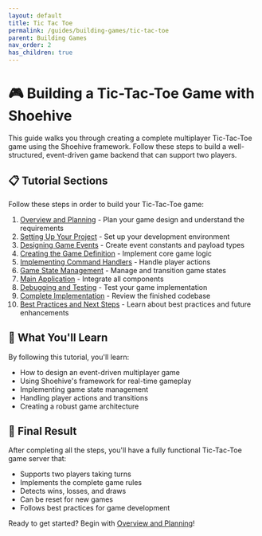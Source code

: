 ```yaml
---
layout: default
title: Tic Tac Toe
permalink: /guides/building-games/tic-tac-toe
parent: Building Games
nav_order: 2
has_children: true
---
```


# 🎮 Building a Tic-Tac-Toe Game with Shoehive

This guide walks you through creating a complete multiplayer Tic-Tac-Toe game using the Shoehive framework. Follow these steps to build a well-structured, event-driven game backend that can support two players.

## 📋 Tutorial Sections

Follow these steps in order to build your Tic-Tac-Toe game:

1. [Overview and Planning](/guides/building-games/tic-tac-toe/overview-planning) - Plan your game design and understand the requirements
2. [Setting Up Your Project](/guides/building-games/tic-tac-toe/project-setup) - Set up your development environment
3. [Designing Game Events](/guides/building-games/tic-tac-toe/game-events) - Create event constants and payload types
4. [Creating the Game Definition](/guides/building-games/tic-tac-toe/game-definition) - Implement core game logic
5. [Implementing Command Handlers](/guides/building-games/tic-tac-toe/command-handlers) - Handle player actions
6. [Game State Management](/guides/building-games/tic-tac-toe/state-management) - Manage and transition game states
7. [Main Application](/guides/building-games/tic-tac-toe/main-application) - Integrate all components
8. [Debugging and Testing](/guides/building-games/tic-tac-toe/debugging-testing) - Test your game implementation
9. [Complete Implementation](/guides/building-games/tic-tac-toe/complete-implementation) - Review the finished codebase
10. [Best Practices and Next Steps](/guides/building-games/tic-tac-toe/best-practices) - Learn about best practices and future enhancements

## 🎯 What You'll Learn

By following this tutorial, you'll learn:

- How to design an event-driven multiplayer game
- Using Shoehive's framework for real-time gameplay
- Implementing game state management
- Handling player actions and transitions
- Creating a robust game architecture

## 🚀 Final Result

After completing all the steps, you'll have a fully functional Tic-Tac-Toe game server that:

- Supports two players taking turns
- Implements the complete game rules
- Detects wins, losses, and draws
- Can be reset for new games
- Follows best practices for game development

Ready to get started? Begin with [Overview and Planning](/guides/building-games/tic-tac-toe/overview-planning)!
